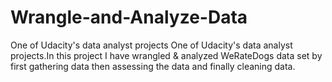 # Wrangle-and-Analyze-Data
One of Udacity's data analyst projects
One of Udacity's data analyst projects.In this project I have wrangled & analyzed WeRateDogs data set by first gathering data then assessing the data and finally cleaning data.
